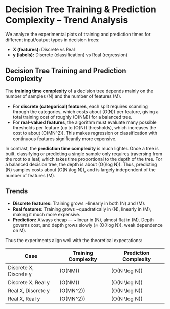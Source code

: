 # Decision Tree Training & Prediction Complexity – Trend Analysis

We analyze the experimental plots of training and prediction times for different input/output types in decision trees:

- **X (features):** Discrete vs Real
- **y (labels):** Discrete (classification) vs Real (regression)

## Decision Tree Training and Prediction Complexity

The **training time complexity** of a decision tree depends mainly on the number of samples \(N\) and the number of features \(M\).  

- For **discrete (categorical) features**, each split requires scanning through the categories, which costs about \(O(N)\) per feature, giving a total training cost of roughly \(O(NM)\) for a balanced tree.  
- For **real-valued features**, the algorithm must evaluate many possible thresholds per feature (up to \(O(N)\) thresholds), which increases the cost to about \(O(MN^2)\). This makes regression or classification with continuous features significantly more expensive.  

In contrast, the **prediction time complexity** is much lighter. Once a tree is built, classifying or predicting a single sample only requires traversing from the root to a leaf, which takes time proportional to the depth of the tree. For a balanced decision tree, the depth is about \(O(\log N)\). Thus, predicting \(N\) samples costs about \(O(N \log N)\), and is largely independent of the number of features \(M\).

## Trends

- **Discrete features:** Training grows ~linearly in both \(N\) and \(M\).  
- **Real features:** Training grows ~quadratically in \(N\), linearly in \(M\), making it much more expensive.  
- **Prediction:** Always cheap — ~linear in \(N\), almost flat in \(M\). Depth governs cost, and depth grows slowly (≈ \(O(\log N)\), weak dependence on M).

Thus the experiments align well with the theoretical expectations:

| Case                  | Training Complexity | Prediction Complexity |
|-----------------------|---------------------|------------------------|
| Discrete X, Discrete y | \(O(NM)\)          | \(O(N \log N)\)        |
| Discrete X, Real y     | \(O(NM)\)          | \(O(N \log N)\)        |
| Real X, Discrete y     | \(O(MN^2)\)        | \(O(N \log N)\)        |
| Real X, Real y         | \(O(MN^2)\)        | \(O(N \log N)\)        |